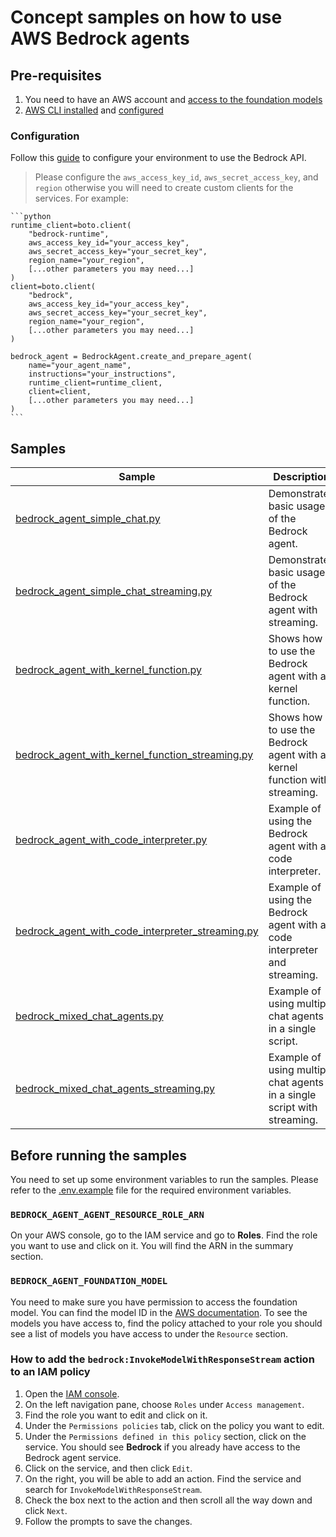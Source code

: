 # Concept samples on how to use AWS Bedrock agents

## Pre-requisites

1. You need to have an AWS account and [access to the foundation models](https://docs.aws.amazon.com/bedrock/latest/userguide/model-access-permissions.html)
2. [AWS CLI installed](https://docs.aws.amazon.com/cli/latest/userguide/getting-started-install.html) and [configured](https://boto3.amazonaws.com/v1/documentation/api/latest/guide/quickstart.html#configuration)

### Configuration

Follow this [guide](https://boto3.amazonaws.com/v1/documentation/api/latest/guide/quickstart.html#configuration) to configure your environment to use the Bedrock API.

> Please configure the `aws_access_key_id`, `aws_secret_access_key`, and `region` otherwise you will need to create custom clients for the services. For example:

    ```python
    runtime_client=boto.client(
        "bedrock-runtime",
        aws_access_key_id="your_access_key",
        aws_secret_access_key="your_secret_key",
        region_name="your_region",
        [...other parameters you may need...]
    )
    client=boto.client(
        "bedrock",
        aws_access_key_id="your_access_key",
        aws_secret_access_key="your_secret_key",
        region_name="your_region",
        [...other parameters you may need...]
    )

    bedrock_agent = BedrockAgent.create_and_prepare_agent(
        name="your_agent_name",
        instructions="your_instructions",
        runtime_client=runtime_client,
        client=client,
        [...other parameters you may need...]
    )
    ```

## Samples

| Sample | Description |
|--------|-------------|
| [bedrock_agent_simple_chat.py](bedrock_agent_simple_chat.py) | Demonstrates basic usage of the Bedrock agent. |
| [bedrock_agent_simple_chat_streaming.py](bedrock_agent_simple_chat_streaming.py) | Demonstrates basic usage of the Bedrock agent with streaming. |
| [bedrock_agent_with_kernel_function.py](bedrock_agent_with_kernel_function.py) | Shows how to use the Bedrock agent with a kernel function. |
| [bedrock_agent_with_kernel_function_streaming.py](bedrock_agent_with_kernel_function_streaming.py) | Shows how to use the Bedrock agent with a kernel function with streaming. |
| [bedrock_agent_with_code_interpreter.py](bedrock_agent_with_code_interpreter.py) | Example of using the Bedrock agent with a code interpreter. |
| [bedrock_agent_with_code_interpreter_streaming.py](bedrock_agent_with_code_interpreter_streaming.py) | Example of using the Bedrock agent with a code interpreter and streaming. |
| [bedrock_mixed_chat_agents.py](bedrock_mixed_chat_agents.py) | Example of using multiple chat agents in a single script. |
| [bedrock_mixed_chat_agents_streaming.py](bedrock_mixed_chat_agents_streaming.py) | Example of using multiple chat agents in a single script with streaming. |

## Before running the samples

You need to set up some environment variables to run the samples. Please refer to the [.env.example](.env.example) file for the required environment variables.

### `BEDROCK_AGENT_AGENT_RESOURCE_ROLE_ARN`

On your AWS console, go to the IAM service and go to **Roles**. Find the role you want to use and click on it. You will find the ARN in the summary section.

### `BEDROCK_AGENT_FOUNDATION_MODEL`

You need to make sure you have permission to access the foundation model. You can find the model ID in the [AWS documentation](https://docs.aws.amazon.com/bedrock/latest/userguide/models-supported.html). To see the models you have access to, find the policy attached to your role you should see a list of models you have access to under the `Resource` section.

### How to add the `bedrock:InvokeModelWithResponseStream` action to an IAM policy

1. Open the [IAM console](https://console.aws.amazon.com/iam/).
2. On the left navigation pane, choose `Roles` under `Access management`.
3. Find the role you want to edit and click on it.
4. Under the `Permissions policies` tab, click on the policy you want to edit.
5. Under the `Permissions defined in this policy` section, click on the service. You should see **Bedrock** if you already have access to the Bedrock agent service.
6. Click on the service, and then click `Edit`.
7. On the right, you will be able to add an action. Find the service and search for `InvokeModelWithResponseStream`.
8. Check the box next to the action and then scroll all the way down and click `Next`.
9. Follow the prompts to save the changes.
